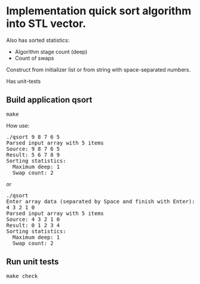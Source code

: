 # Implementation quick sort algorithm into STL vector.

Also has sorted statistics:
- Algorithm stage count (deep)
- Count of swaps

Construct from initializer list or from string with space-separated numbers.

Has unit-tests

## Build application qsort

<pre>
make
</pre>

How use:

<pre>
./qsort 9 8 7 6 5
Parsed input array with 5 items
Source: 9 8 7 6 5 
Result: 5 6 7 8 9 
Sorting statistics:
  Maximum deep: 1
  Swap count: 2
</pre>

or

<pre>
./qsort
Enter array data (separated by Space and finish with Enter):
4 3 2 1 0
Parsed input array with 5 items
Source: 4 3 2 1 0 
Result: 0 1 2 3 4 
Sorting statistics:
  Maximum deep: 1
  Swap count: 2
</pre>


## Run unit tests

<pre>
make check
</pre>
